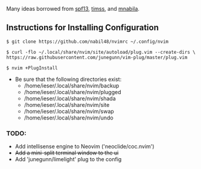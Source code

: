 Many ideas borrowed from [spf13](https://github.com/spf$$13/spf13-vim/), [timss](https://github.com/timss), and [mnabila](https://github.com/mnabila/nvimrc/).

## Instructions for Installing Configuration 

```
$ git clone https://github.com/nabil48/nvimrc ~/.config/nvim
```

```
$ curl -flo ~/.local/share/nvim/site/autoload/plug.vim --create-dirs \
https://raw.githubusercontent.com/junegunn/vim-plug/master/plug.vim
```

```
$ nvim +PlugInstall
```

- Be sure that the following directories exist:
     - /home/ieser/.local/share/nvim/backup
     - /home/ieser/.local/share/nvim/plugged
     - /home/ieser/.local/share/nvim/shada
     - /home/ieser/.local/share/nvim/site
     - /home/ieser/.local/share/nvim/swap
     - /home/ieser/.local/share/nvim/undo

### TODO:
- Add intellisense engine to Neovim ('neoclide/coc.nvim')
- ~~Add a mini-split terminal window to the ui~~
- Add 'junegunn/limelight' plug to the config

